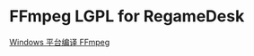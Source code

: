 # FFmpeg LGPL for RegameDesk

[Windows 平台编译 FFmpeg](https://blog.umu618.com/2024/10/11/umutech-compile-ffmpeg/)
